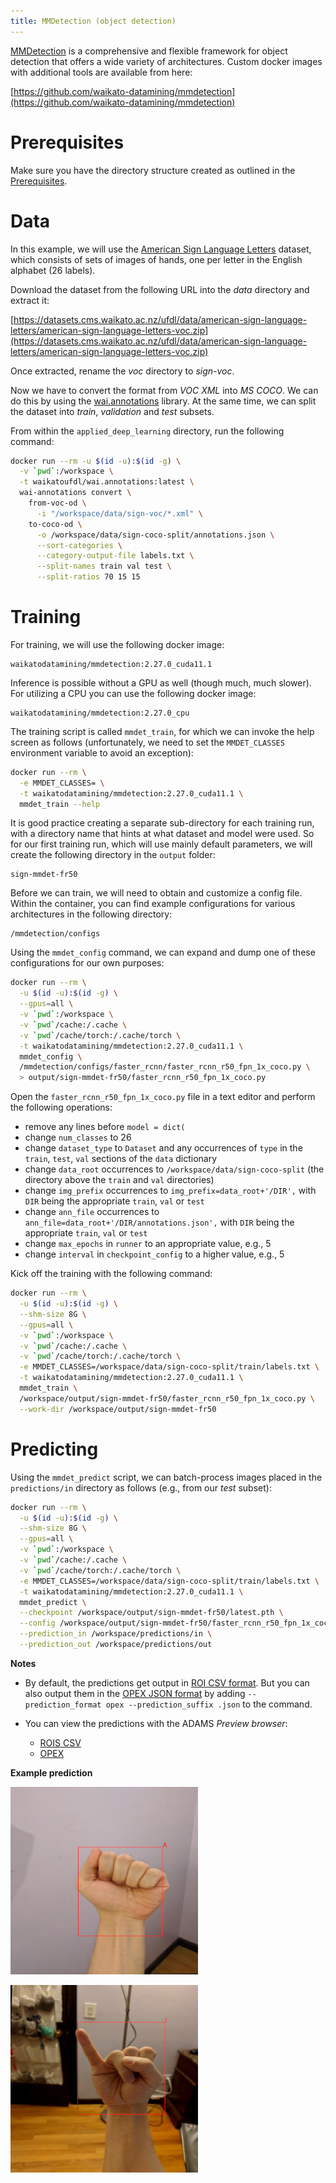 ```yaml
---
title: MMDetection (object detection)
---
```


[MMDetection](https://github.com/open-mmlab/mmdetection) is a comprehensive and flexible
framework for object detection that offers a wide variety of architectures. Custom docker
images with additional tools are available from here:

[https://github.com/waikato-datamining/mmdetection](https://github.com/waikato-datamining/mmdetection)


# Prerequisites
Make sure you have the directory structure created as outlined in the [Prerequisites](../prerequisites.md).


# Data

In this example, we will use the [American Sign Language Letters](https://datasets.cms.waikato.ac.nz/ufdl/american-sign-language-letters/)
dataset, which consists of sets of images of hands, one per letter in the English alphabet (26 labels).

Download the dataset from the following URL into the *data* directory and extract it:

[https://datasets.cms.waikato.ac.nz/ufdl/data/american-sign-language-letters/american-sign-language-letters-voc.zip](https://datasets.cms.waikato.ac.nz/ufdl/data/american-sign-language-letters/american-sign-language-letters-voc.zip)

Once extracted, rename the *voc* directory to *sign-voc*.

Now we have to convert the format from *VOC XML* into *MS COCO*. We can do this by using the 
[wai.annotations](https://github.com/waikato-ufdl/wai-annotations) library. 
At the same time, we can split the dataset into *train*, *validation* and *test* subsets.

From within the `applied_deep_learning` directory, run the following command:

```bash
docker run --rm -u $(id -u):$(id -g) \
  -v `pwd`:/workspace \
  -t waikatoufdl/wai.annotations:latest \
  wai-annotations convert \
    from-voc-od \
      -i "/workspace/data/sign-voc/*.xml" \
    to-coco-od \
      -o /workspace/data/sign-coco-split/annotations.json \
      --sort-categories \
      --category-output-file labels.txt \
      --split-names train val test \
      --split-ratios 70 15 15
```


# Training

For training, we will use the following docker image:

```
waikatodatamining/mmdetection:2.27.0_cuda11.1
```

Inference is possible without a GPU as well (though much, much slower).
For utilizing a CPU you can use the following docker image:

```
waikatodatamining/mmdetection:2.27.0_cpu
```

The training script is called `mmdet_train`, for which we can invoke the help screen as follows
(unfortunately, we need to set the `MMDET_CLASSES` environment variable to avoid an exception):

```bash
docker run --rm \
  -e MMDET_CLASSES= \
  -t waikatodatamining/mmdetection:2.27.0_cuda11.1 \
  mmdet_train --help 
```

It is good practice creating a separate sub-directory for each training run, with a directory name that hints at
what dataset and model were used. So for our first training run, which will use mainly default parameters, we will 
create the following directory in the `output` folder:

```
sign-mmdet-fr50
```

Before we can train, we will need to obtain and customize a config file. Within the container,
you can find example configurations for various architectures in the following directory:

```
/mmdetection/configs
```

Using the `mmdet_config` command, we can expand and dump one of these configurations for our
own purposes:

```bash
docker run --rm \
  -u $(id -u):$(id -g) \
  --gpus=all \
  -v `pwd`:/workspace \
  -v `pwd`/cache:/.cache \
  -v `pwd`/cache/torch:/.cache/torch \
  -t waikatodatamining/mmdetection:2.27.0_cuda11.1 \
  mmdet_config \
  /mmdetection/configs/faster_rcnn/faster_rcnn_r50_fpn_1x_coco.py \
  > output/sign-mmdet-fr50/faster_rcnn_r50_fpn_1x_coco.py
```

Open the `faster_rcnn_r50_fpn_1x_coco.py` file in a text editor and perform the following operations:

* remove any lines before `model = dict(`
* change `num_classes` to 26
* change `dataset_type` to `Dataset` and any occurrences of `type` in the `train`, `test`, `val` sections of the `data` dictionary
* change `data_root` occurrences to `/workspace/data/sign-coco-split` (the directory above the `train` and `val` directories)
* change `img_prefix` occurrences to `img_prefix=data_root+'/DIR',` with `DIR` being the appropriate `train`, `val` or `test`
* change `ann_file` occurrences to `ann_file=data_root+'/DIR/annotations.json',` with `DIR` being the appropriate `train`, `val` or `test`
* change `max_epochs` in `runner` to an appropriate value, e.g., 5
* change `interval` in `checkpoint_config` to a higher value, e.g., 5


Kick off the training with the following command:

```bash
docker run --rm \
  -u $(id -u):$(id -g) \
  --shm-size 8G \
  --gpus=all \
  -v `pwd`:/workspace \
  -v `pwd`/cache:/.cache \
  -v `pwd`/cache/torch:/.cache/torch \
  -e MMDET_CLASSES=/workspace/data/sign-coco-split/train/labels.txt \
  -t waikatodatamining/mmdetection:2.27.0_cuda11.1 \
  mmdet_train \
  /workspace/output/sign-mmdet-fr50/faster_rcnn_r50_fpn_1x_coco.py \
  --work-dir /workspace/output/sign-mmdet-fr50
```


# Predicting

Using the `mmdet_predict` script, we can batch-process images placed in the `predictions/in` directory
as follows (e.g., from our *test* subset): 

```bash
docker run --rm \
  -u $(id -u):$(id -g) \
  --shm-size 8G \
  --gpus=all \
  -v `pwd`:/workspace \
  -v `pwd`/cache:/.cache \
  -v `pwd`/cache/torch:/.cache/torch \
  -e MMDET_CLASSES=/workspace/data/sign-coco-split/train/labels.txt \
  -t waikatodatamining/mmdetection:2.27.0_cuda11.1 \
  mmdet_predict \
  --checkpoint /workspace/output/sign-mmdet-fr50/latest.pth \
  --config /workspace/output/sign-mmdet-fr50/faster_rcnn_r50_fpn_1x_coco.py \
  --prediction_in /workspace/predictions/in \
  --prediction_out /workspace/predictions/out
```

**Notes** 

* By default, the predictions get output in [ROI CSV format](https://github.com/waikato-ufdl/wai-annotations-roi).
  But you can also output them in the [OPEX JSON format](https://github.com/WaikatoLink2020/objdet-predictions-exchange-format) 
  by adding `--prediction_format opex --prediction_suffix .json` to the command.

* You can view the predictions with the ADAMS *Preview browser*:
  
    * [ROIS CSV](../../previewing_predictions/#objdet_rois)
    * [OPEX](../../previewing_predictions/#objdet_opex)

**Example prediction**

![Screenshot](img/mmdet-A2_jpg.rf.e4d1f7a2679ab0140ad27a794db563c9-overlay.png) 

![Screenshot](img/mmdet-I0_jpg.rf.9dc9f090b7475a65889b24265858d240-overlay.png)
